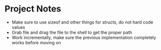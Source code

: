 # Project Notes

- Make sure to use sizeof and other things for structs, do not hard code values
- Grab file and drag the file to the shell to get the proper path
- Work incrementally, make sure the previous implementation completely works before moving on
